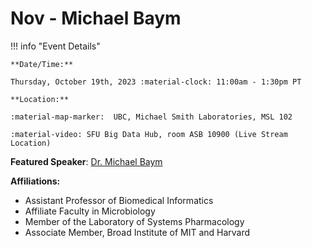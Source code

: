 # Nov - Michael Baym

!!! info "Event Details"

    **Date/Time:**

    Thursday, October 19th, 2023 :material-clock: 11:00am - 1:30pm PT

    **Location:**

    :material-map-marker:  UBC, Michael Smith Laboratories, MSL 102

    :material-video: SFU Big Data Hub, room ASB 10900 (Live Stream Location)

<!-- **RSVP:**

If you are interested in attending this seminar *in person*, please fill out [the RSVP form].

**Zoom Meeting:**

<URL PENDING>
<br>Meeting ID: <PENDING>
<br>Password: <PENDING>
<br>Dial by your location <PENDING>
<br>Find your local number: <PENDING> -->

**Featured Speaker**: [Dr. Michael Baym](https://baymlab.hms.harvard.edu/people.html/)

**Affiliations:**

- Assistant Professor of Biomedical Informatics
- Affiliate Faculty in Microbiology
- Member of the Laboratory of Systems Pharmacology
- Associate Member, Broad Institute of MIT and Harvard

<!-- **Talk Title:** TBA

**Abstract:**

TBA

**Bio:**

TBA

---

**Trainee Speaker:** TBA

**Affiliation:** TBA

**Talk Title**: TBA -->
